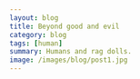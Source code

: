 ```yaml
---
layout: blog
title: Beyond good and evil
category: blog
tags: [human]  
summary: Humans and rag dolls.
image: /images/blog/post1.jpg
---
```

